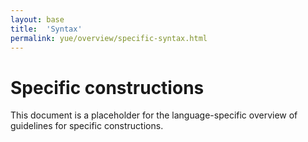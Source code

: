 ```yaml
---
layout: base
title:  'Syntax'
permalink: yue/overview/specific-syntax.html
---
```


# Specific constructions

This document is a placeholder for the language-specific overview of
guidelines for specific constructions.
